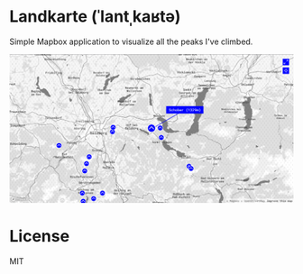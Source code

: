 # Landkarte (ˈlantˌkaʁtə)

Simple Mapbox application to visualize all the peaks I've climbed.

![screenshot](docs/screenshot.png)

# License

MIT